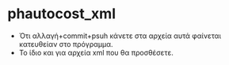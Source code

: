 # phautocost_xml

* Ότι αλλαγή+commit+psuh κάνετε στα αρχεία αυτά φαίνεται κατευθείαν στο πρόγραμμα.
* Το ίδιο και για αρχεία xml που θα προσθέσετε.

